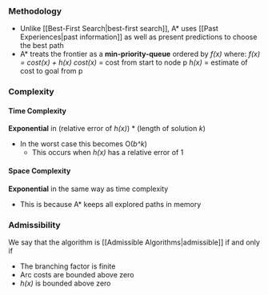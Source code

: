 ### Methodology
- Unlike [[Best-First Search|best-first search]], A* uses [[Past Experiences|past information]] as well as present predictions to choose the best path
- A* treats the frontier as a **min-priority-queue** ordered by *f(x)* where:
	*f(x) = cost(x) + h(x)*
		*cost(x)* = cost from start to node p
		*h(x)* = estimate of cost to goal from p
### Complexity
#### Time Complexity
**Exponential** in (relative error of *h(x)*) * (length of solution *k*)
- In the worst case this becomes O(*b^k*)
	- This occurs when *h(x)* has a relative error of 1
#### Space Complexity
**Exponential** in the same way as time complexity
- This is because A* keeps all explored paths in memory
### Admissibility
We say that the algorithm is [[Admissible Algorithms|admissible]] if and only if
- The branching factor is finite
- Arc costs are bounded above zero
- *h(x)* is bounded above zero